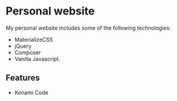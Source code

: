 # Personal website

My personal website includes some of the following technologies:

- MaterializeCSS
- jQuery
- Composer
- Vanilla Javascript.

## Features 

- Konami Code